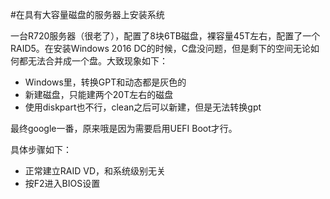 #在具有大容量磁盘的服务器上安装系统

一台R720服务器（很老了），配置了8块6TB磁盘，裸容量45T左右，配置了一个RAID5。在安装Windows 2016 DC的时候，C盘没问题，但是剩下的空间无论如何都无法合并成一个盘。大致现象如下：

- Windows里，转换GPT和动态都是灰色的
- 新建磁盘，只能建两个20T左右的磁盘
- 使用diskpart也不行，clean之后可以新建，但是无法转换gpt

最终google一番，原来哦是因为需要启用UEFI Boot才行。

具体步骤如下：
- 正常建立RAID VD，和系统级别无关
- 按F2进入BIOS设置